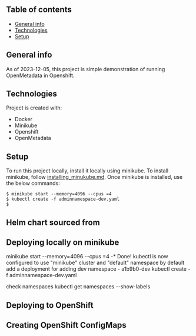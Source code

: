 ## Table of contents
* [General info](#general-info)
* [Technologies](#technologies)
* [Setup](#setup)

## General info
As of 2023-12-05, this project is simple demonstration of running OpenMetadata in Openshift. 
	
## Technologies
Project is created with:
* Docker
* Minikube
* Openshift
* OpenMetadata
	
## Setup
To run this project locally, install it locally using minikube. To install minikube, follow [installing_minukube.md](minikube/installing_minukube.md). Once minikube is installed, use the below commands:

```
$ minikube start --memory=4096 --cpus =4
$ kubectl create -f adminnamespace-dev.yaml
$ 
```

## Helm chart sourced from

## Deploying locally on minikube
minikube start --memory=4096 --cpus =4
	-* Done! kubectl is now configured to use "minikube" cluster and "default" namespace by default
add a deployment for adding dev namespace - a1b9b0-dev
	kubectl create -f adminnamespace-dev.yaml

check namespaces
	kubectl get namespaces --show-labels


## Deploying to OpenShift

## Creating OpenShift ConfigMaps 

